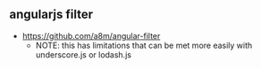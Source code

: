 ## angularjs filter

* https://github.com/a8m/angular-filter
    * NOTE: this has limitations that can be met more easily with underscore.js or lodash.js

